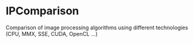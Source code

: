 IPComparison
============

Comparison of image processing algorithms using different technologies (CPU, MMX, SSE, CUDA, OpenCL ...)